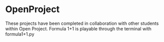 # OpenProject
These projects have been completed in collaboration with other students within Open Project.
Formula 1+1 is playable through the terminal with formula1+1.py
